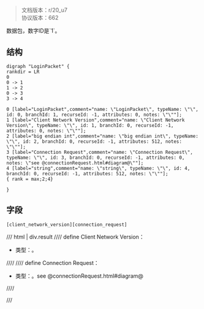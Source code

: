 # <!-- md:samp LoginPacket -->

> 文档版本：r/20_u7<br/>协议版本：662

<!-- md:samp LoginPacket -->数据包，数字ID是`1`。

## 结构

```viz
digraph "LoginPacket" {
rankdir = LR
0
0 -> 1
1 -> 2
0 -> 3
3 -> 4

0 [label="LoginPacket",comment="name: \"LoginPacket\", typeName: \"\", id: 0, branchId: 1, recurseId: -1, attributes: 0, notes: \"\""];
1 [label="Client Network Version",comment="name: \"Client Network Version\", typeName: \"\", id: 1, branchId: 0, recurseId: -1, attributes: 0, notes: \"\""];
2 [label="big endian int",comment="name: \"big endian int\", typeName: \"\", id: 2, branchId: 0, recurseId: -1, attributes: 512, notes: \"\""];
3 [label="Connection Request",comment="name: \"Connection Request\", typeName: \"\", id: 3, branchId: 0, recurseId: -1, attributes: 0, notes: \"see @connectionRequest.html#diagram@\""];
4 [label="string",comment="name: \"string\", typeName: \"\", id: 4, branchId: 0, recurseId: -1, attributes: 512, notes: \"\""];
{ rank = max;2;4}

}

```

## 字段

```title='LoginPacket'
[client_network_version][connection_request]
```

/// html | div.result
//// define
Client Network Version：<!-- md:samp big endian int -->

- 类型：<!-- md:samp big endian int -->。


////
//// define
Connection Request：<!-- md:samp string -->

- 类型：<!-- md:samp string -->。see @connectionRequest.html#diagram@


////

///

